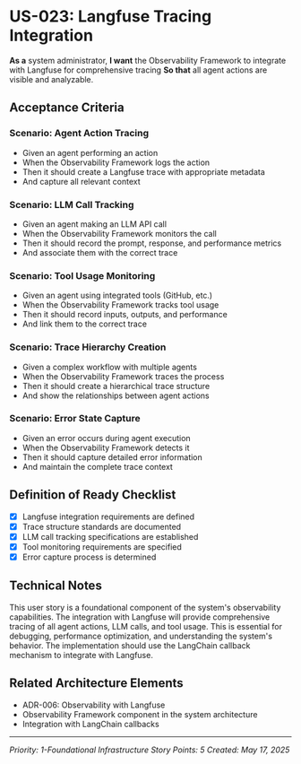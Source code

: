 # US-023: Langfuse Tracing Integration

**As a** system administrator,
**I want** the Observability Framework to integrate with Langfuse for comprehensive tracing
**So that** all agent actions are visible and analyzable.

## Acceptance Criteria

### Scenario: Agent Action Tracing
- Given an agent performing an action
- When the Observability Framework logs the action
- Then it should create a Langfuse trace with appropriate metadata
- And capture all relevant context

### Scenario: LLM Call Tracking
- Given an agent making an LLM API call
- When the Observability Framework monitors the call
- Then it should record the prompt, response, and performance metrics
- And associate them with the correct trace

### Scenario: Tool Usage Monitoring
- Given an agent using integrated tools (GitHub, etc.)
- When the Observability Framework tracks tool usage
- Then it should record inputs, outputs, and performance
- And link them to the correct trace

### Scenario: Trace Hierarchy Creation
- Given a complex workflow with multiple agents
- When the Observability Framework traces the process
- Then it should create a hierarchical trace structure
- And show the relationships between agent actions

### Scenario: Error State Capture
- Given an error occurs during agent execution
- When the Observability Framework detects it
- Then it should capture detailed error information
- And maintain the complete trace context

## Definition of Ready Checklist

- [x] Langfuse integration requirements are defined
- [x] Trace structure standards are documented
- [x] LLM call tracking specifications are established
- [x] Tool monitoring requirements are specified
- [x] Error capture process is determined

## Technical Notes

This user story is a foundational component of the system's observability capabilities. The integration with Langfuse will provide comprehensive tracing of all agent actions, LLM calls, and tool usage. This is essential for debugging, performance optimization, and understanding the system's behavior. The implementation should use the LangChain callback mechanism to integrate with Langfuse.

## Related Architecture Elements

- ADR-006: Observability with Langfuse
- Observability Framework component in the system architecture
- Integration with LangChain callbacks

---

*Priority: 1-Foundational Infrastructure*
*Story Points: 5*
*Created: May 17, 2025*

